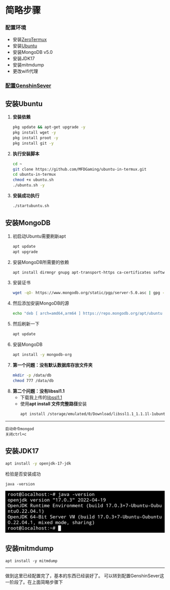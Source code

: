  # 简略步骤
 ### 配置环境
  - 安装[ZeroTermux](https://github.com/hanxinhao000/ZeroTermux)
  - 安装[Ubuntu](https://github.com/MFDGaming/ubuntu-in-termux)
  - 安装MongoDB v5.0
  - 安装JDK17
  - 安装mitmdump
  - 更改wifi代理
 ### [配置GenshinSever](https://github.com/jixiaolou/GenshinSever-in-Termux/blob/main/Deploy.GenshinSever.md)
 
 ## 安装Ubuntu
 1. **安装依赖**
    ```bash ....  
    pkg update && apt-get upgrade -y
    pkg install wget -y
    pkg install proot -y
    pkg install git -y
    ```
2. **执行安装脚本**
    ```bash
    cd ~
    git clone https://github.com/MFDGaming/ubuntu-in-termux.git
    cd ubuntu-in-termux
    chmod +x ubuntu.sh
    ./ubuntu.sh -y
    ```
3. **安装成功执行**
    ```bash
    ./startubuntu.sh
    ```

## 安装MongoDB
1. 初启动Ubuntu需要刷新apt
    ```bash
    apt update
    apt upgrade
    ```
2. 安装MongoDB所需要的依赖
    ```bash
    apt install dirmngr gnupg apt-transport-https ca-certificates software-properties-common wget
    ```
3. 安装证书
    ```bash
    wget -qO- https://www.mongodb.org/static/pgp/server-5.0.asc | gpg --dearmor > /etc/apt/trusted.gpg.d/mongo.gpg
    ```
4. 然后添加安装MongoDB的源
    ```bash
    echo "deb [ arch=amd64,arm64 ] https://repo.mongodb.org/apt/ubuntu focal/mongodb-org/5.0 multiverse" | tee /etc/apt/sources.list.d/mongodb-org-5.0.list
    ```
5. 然后刷新一下
    ```bash
    apt update
    ```
6. 安装MongoDB
    ```bash
    apt install -y mongodb-org
    ```
7. **第一个问题：没有默认数据库存放文件夹**
    ```bash
    mkdir -p /data/db
    chmod 777 /data/db
    ```
8. **第二个问题：没有libssl1.1**
    - 下载我上传的[libssl1.1](https://github.com/jixiaolou/GenshinSever-in-Termux/releases/download/file/libssl1.1_1.1.1l-1ubuntu1_arm64.deb)
    - 使用**apt install 文件完整路径**安装
        ```bash
        apt install /storage/emulated/0/Download/libssl1.1_1.1.1l-1ubuntu1_arm64.deb
        ```
----

    启动命令mongod
    关闭ctrl+c
## 安装JDK17
```bash
apt install -y openjdk-17-jdk
```
检验是否安装成功
```shell
java -version
```
![正确](https://raw.githubusercontent.com/jixiaolou/GenshinSever-in-Termux/main/IMG_20220504_150203.jpg)
## 安装mitmdump
```shell
apt install -y mitmdump
```
----
做到这里已经配置完了，基本的东西已经装好了。
可以转到配置GenshinSever这一阶段了。在上面简略步骤下
